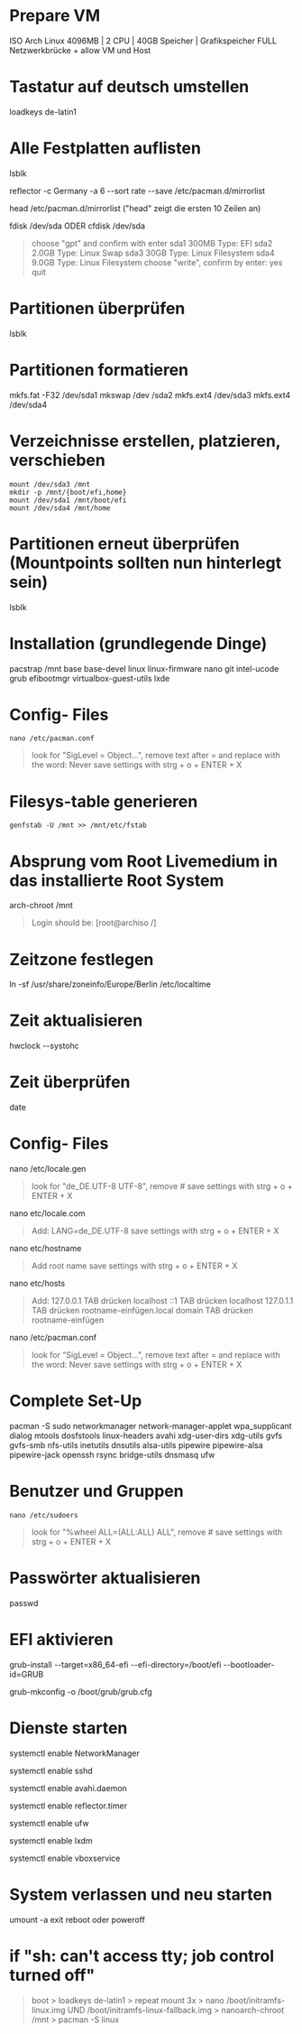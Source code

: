  # Prepare VM
 
  ISO Arch Linux 
  4096MB | 2 CPU | 40GB Speicher | Grafikspeicher FULL 
  Netzwerkbrücke + allow VM und Host
  
# Tastatur auf deutsch umstellen 

  loadkeys de-latin1
  
# Alle Festplatten auflisten

   lsblk
  
   reflector -c Germany -a 6 --sort rate --save /etc/pacman.d/mirrorlist
   
   head /etc/pacman.d/mirrorlist  ("head" zeigt die ersten 10 Zeilen an) 
  
   fdisk /dev/sda 
        ODER
   cfdisk /dev/sda
  
 > choose "gpt" and confirm with enter
 > sda1  300MB   Type: EFI
 > sda2  2.0GB   Type: Linux Swap
 > sda3  30GB    Type: Linux Filesystem
 > sda4  9.0GB   Type: Linux Filesystem
 > choose "write", confirm by enter: yes
 > quit

# Partitionen überprüfen

   lsblk 

# Partitionen formatieren

   mkfs.fat -F32 /dev/sda1
   mkswap /dev /sda2
   mkfs.ext4 /dev/sda3
   mkfs.ext4 /dev/sda4
  
# Verzeichnisse erstellen, platzieren, verschieben

    mount /dev/sda3 /mnt
    mkdir -p /mnt/{boot/efi,home}
    mount /dev/sda1 /mnt/boot/efi
    mount /dev/sda4 /mnt/home

# Partitionen erneut überprüfen (Mountpoints sollten nun hinterlegt sein)

   lsblk 

# Installation (grundlegende Dinge)

   pacstrap /mnt base base-devel linux linux-firmware nano git intel-ucode grub efibootmgr virtualbox-guest-utils lxde

# Config- Files

    nano /etc/pacman.conf
   
 > look for "SigLevel = Object...", remove text after = and replace with the word: Never
 > save settings with strg + o + ENTER + X

# Filesys-table generieren

    genfstab -U /mnt >> /mnt/etc/fstab


# Absprung vom Root Livemedium in das installierte Root System

   arch-chroot /mnt 

 > Login should be: [root@archiso /]

# Zeitzone festlegen

   ln -sf /usr/share/zoneinfo/Europe/Berlin /etc/localtime
  
# Zeit aktualisieren

   hwclock --systohc

# Zeit überprüfen

  date

# Config- Files

   nano /etc/locale.gen

 > look for "de_DE.UTF-8 UTF-8", remove #
 > save settings with strg + o + ENTER + X

   nano etc/locale.com

 > Add: LANG=de_DE.UTF-8
 > save settings with strg + o + ENTER + X

   nano etc/hostname

 > Add root name
 > save settings with strg + o + ENTER + X

   nano etc/hosts

 > Add: 
 > 127.0.0.1     TAB drücken     localhost
 > ::1           TAB drücken     localhost
 > 127.0.1.1     TAB drücken     rootname-einfügen.local domain  TAB drücken rootname-einfügen

   nano /etc/pacman.conf

 > look for "SigLevel = Object...", remove text after = and replace with the word: Never
 > save settings with strg + o + ENTER + X

# Complete Set-Up

   pacman -S sudo networkmanager network-manager-applet wpa_supplicant dialog mtools dosfstools linux-headers avahi xdg-user-dirs xdg-utils gvfs gvfs-smb nfs-utils inetutils dnsutils alsa-utils pipewire pipewire-alsa pipewire-jack openssh rsync bridge-utils dnsmasq ufw

# Benutzer und Gruppen

    nano /etc/sudoers
   
 > look for "%wheel ALL=(ALL:ALL) ALL", remove #
 > save settings with strg + o + ENTER + X

# Passwörter aktualisieren

   passwd
  
# EFI aktivieren

   grub-install --target=x86_64-efi --efi-directory=/boot/efi --bootloader-id=GRUB
  
   grub-mkconfig -o /boot/grub/grub.cfg

# Dienste starten

   systemctl enable NetworkManager

   systemctl enable sshd

   systemctl enable avahi.daemon

   systemctl enable reflector.timer

   systemctl enable ufw 

   systemctl enable lxdm

   systemctl enable vboxservice
  
# System verlassen und neu starten

   umount -a
   exit
   reboot oder poweroff

# if "sh: can't access tty; job control turned off"

 > boot > loadkeys de-latin1 > repeat mount 3x > nano /boot/initramfs-linux.img UND /boot/initramfs-linux-fallback.img > nanoarch-chroot /mnt > pacman -S linux
